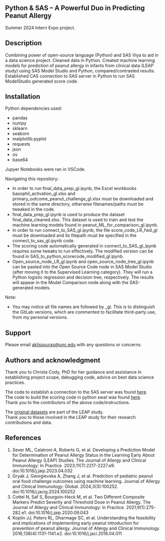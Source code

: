 ## Python & SAS – A Powerful Duo in Predicting Peanut Allergy
Summer 2024 Intern Expo project.

## Description
Combining power of open-source language (Python) and SAS Viya to aid in a data science project.
Cleaned data in Python.
Created machine learning models for prediction of peanut allergy in infants from clinical data (LEAP study) using SAS Model Studio and Python, compared/contrasted results.
Established CAS connection to SAS server in Python to run SAS ModelStudio generated score code.

## Installation

Python dependencies used:
- pandas
- numpy
- sklearn
- seaborn
- matplotlib.pyplot
- requests
- json
- os
- base64

Jupyer Notebooks were ran in VSCode.

Navigating this repository:
- In order to run final_data_prep_gl.ipynb, the Excel workbooks basophil_activation_gl.xlsx and primary_outcome_peanut_challenge_gl.xlsx must be downloaded and stored in the same directory, otherwise filenames/paths must be tweaked in the code.
- final_data_prep_gl.ipynb is used to produce the dataset final_data_cleaned.xlsx. This dataset is used to train and test the machine learning models found in peanut_ML_for_comparison_gl.ipynb.
- In order to run connect_to_SAS_gl.ipynb, the file score_code_LR_fwd_gl must be downloaded and its filepath must be specified in the connect_to_sas_gl.ipynb code.
- The scoring code automatically generated in connect_to_SAS_gl_ipynb requires some tweaks to run effectively. The modified version can be found in SAS_to_python_scorecode_modified_gl.ipynb.
- Open_source_node_LR_gl.ipynb and open_source_node_tree_gl.ipynb can be pasted into the Open Source Code node in SAS Model Studio (after moving it to the Supervised Learning category). They will run a Python logistic regression and decision tree, respectively. The results will appear in the Model Comparison node along with the SAS-generated models.

Note:
- You may notice all file names are followed by _gl. This is to distinguish the GitLab versions, which are commented to facilitate third-party use, from my personal versions.

## Support
Please email aklissouras@unc.edu with any questions or concerns.

## Authors and acknowledgment

Thank you to Christa Cody, PhD for her guidance and assistance in establishing project scope, debugging code, advice on best data science practices.

The code to establish a connection to the SAS server was found [here](https://rndconfluence.sas.com/display/SSE/SSEMonthly+Connections). <br />
The code to build the scoring code in python swat was found [here](https://github.com/sassoftware/sas-scoring-wrapper-python). <br />
Thank you to the contributors of the above code/instructions.


The [original datasets](https://www.itntrialshare.org/project/Studies/ITN032ADPUBLIC/Study%20Data/begin.view?pageId=study.DATA_ANALYSIS) are part of the LEAP study. <br />
Thank you to those involved in the LEAP study for their research contributions and data.

## References

1. Sever ML, Calatroni A, Roberts G, et al. Developing a Prediction Model for Determination of Peanut Allergy Status in the Learning Early About Peanut Allergy (LEAP) Studies. The Journal of Allergy and Clinical Immunology: In Practice. 2023;11(7):2217-2227.e9. doi:10.1016/j.jaip.2023.04.032<br />
2. Gryak J, Georgievska A, Zhang J, et al. Prediction of pediatric peanut oral food challenge outcomes using machine learning. Journal of Allergy and Clinical Immunology: Global. 2024;3(3):100252. doi:10.1016/j.jacig.2024.100252<br />
3. Cottel N, Saf S, Bourgoin-Heck M, et al. Two Different Composite Markers Predict Severity and Threshold Dose in Peanut Allergy. The Journal of Allergy and Clinical Immunology: In Practice. 2021;9(1):275-282.e1. doi:10.1016/j.jaip.2020.09.043<br />
4. Koplin JJ, Peters RL, Dharmage SC, et al. Understanding the feasibility and implications of implementing early peanut introduction for prevention of peanut allergy. Journal of Allergy and Clinical Immunology. 2016;138(4):1131-1141.e2. doi:10.1016/j.jaci.2016.04.011

